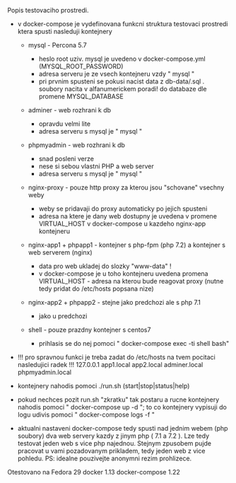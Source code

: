 Popis testovaciho prostredi.
- v docker-compose je vydefinovana funkcni struktura testovaci prostredi ktera spusti nasleduji kontejnery
    - mysql - Percona 5.7
        - heslo root uziv. mysql je uvedeno v docker-compose.yml (MYSQL_ROOT_PASSWORD)
        - adresa serveru je ze vsech kontejneru vzdy " mysql "
        - pri prvnim spusteni se pokusi nacist data z db-data/.sql . soubory nacita v alfanumerickem poradi! do databaze dle promene MYSQL_DATABASE

    - adminer - web rozhrani k db
        - opravdu velmi lite
        - adresa serveru s mysql je " mysql "

    - phpmyadmin - web rozhrani k db
        - snad posleni verze
        - nese si sebou vlastni PHP a web server
        - adresa serveru s mysql je " mysql "

    - nginx-proxy - pouze http proxy za kterou jsou "schovane" vsechny weby
        - weby se pridavaji do proxy automaticky po jejich spusteni
        - adresa na ktere je dany web dostupny je uvedena v promene VIRTUAL_HOST v docker-compose u kazdeho nginx-app kontejneru

    - nginx-app1 + phpapp1 - kontejner s php-fpm (php 7.2) a kontejner s web serverem (nginx)
        - data pro web ukladej do slozky "www-data" !
        - v docker-compose je u toho kontejneru uvedena promena VIRTUAL_HOST - adresa na kterou bude reagovat proxy (nutne tedy pridat do /etc/hosts popsana nize)

    - nginx-app2 + phpapp2 - stejne jako predchozi ale s php 7.1
        - jako u predchozi

    - shell - pouze prazdny kontejner s centos7
        - prihlasis se do nej pomoci " docker-compose exec -ti shell bash"


- !!! pro spravnou funkci je treba zadat do /etc/hosts na tvem pocitaci nasledujici radek !!!
        127.0.0.1   app1.local app2.local adminer.local phpmyadmin.local


- kontejnery nahodis pomoci ./run.sh (start|stop|status|help)
- pokud nechces pozit run.sh "zkratku" tak postaru a rucne kontejnery nahodis pomoci " docker-compose up -d "; to co kontejnery vypisuji do logu udivis pomoci " docker-compose logs -f "


- aktualni nastaveni docker-compose tedy spusti nad jednim webem (php soubory) dva web servery kazdy z jinym php ( 7.1 a 7.2 ). Lze tedy testovat jeden web s vice php najednou.
Stejnym zpusobem pujde pracovat u vami pozadovanym prikladem, tedy jeden web z vice pohledu.
PS: idealne pouzivejte anonymni rezim prohlizece.

Otestovano na
Fedora 29
docker 1.13
docker-compose 1.22
